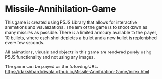 # Missile-Annihilation-Game

This game is created using P5JS Library that allows for interactive animations and visualizations. The aim of the game is to shoot down as many missiles as possible. 
There is a limited armoury available to the player, 10 bullets, where each shot depletes a bullet and a new bullet is replenished every few seconds. 

All animations, visuals and objects in this game are rendered purely using P5JS functionality and not using any images. 

The game can be played on the following URL: https://dakshbardoliwala.github.io/Missile-Annihilation-Game/index.html
